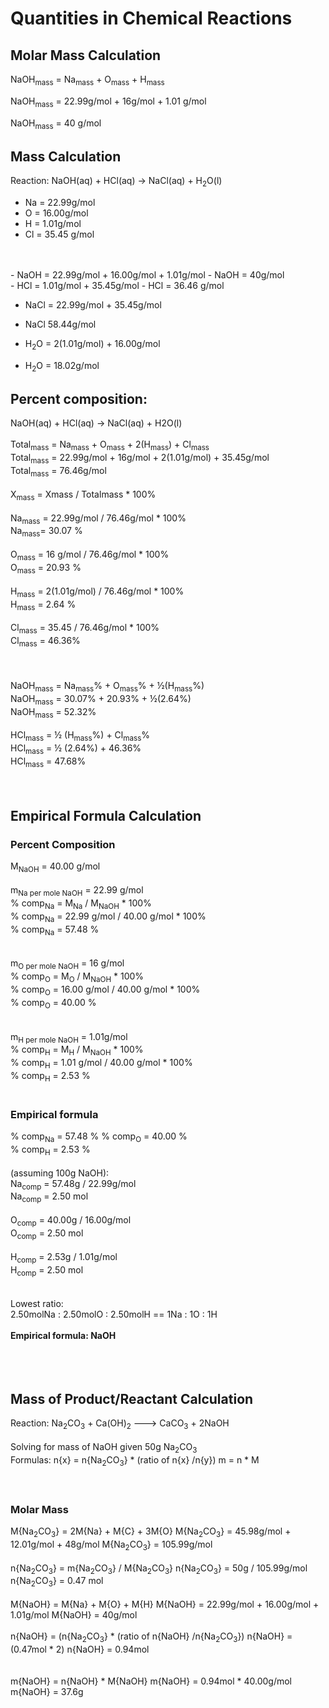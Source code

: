 # Quantities in Chemical Reactions
## Molar Mass Calculation 
NaOH<sub>mass</sub> = Na<sub>mass</sub> + O<sub>mass</sub> + H<sub>mass</sub>
	
NaOH<sub>mass</sub> = 22.99g/mol + 16g/mol + 1.01 g/mol

NaOH<sub>mass</sub> = 40 g/mol
<br>
## Mass Calculation

Reaction: NaOH(aq) + HCl(aq) → NaCl(aq) + H<sub>2</sub>O(l)
<br>
- Na = 22.99g/mol
- O = 16.00g/mol
- H = 1.01g/mol
- Cl = 35.45 g/mol
<br>
<br>
- NaOH = 22.99g/mol + 16.00g/mol + 1.01g/mol 
- NaOH = 40g/mol
<br>
- HCl = 1.01g/mol + 35.45g/mol
- HCl = 36.46 g/mol

- NaCl = 22.99g/mol + 35.45g/mol
- NaCl 58.44g/mol

- H<sub>2</sub>O = 2(1.01g/mol) + 16.00g/mol
- H<sub>2</sub>O = 18.02g/mol

## Percent composition:
NaOH(aq) + HCl(aq) → NaCl(aq) + H2O(l)<br>
<br>
Total<sub>mass</sub> = Na<sub>mass</sub> + O<sub>mass</sub> + 2(H<sub>mass</sub>) + Cl<sub>mass</sub><br> 
Total<sub>mass</sub> = 22.99g/mol + 16g/mol + 2(1.01g/mol) + 35.45g/mol<br>
Total<sub>mass</sub> = 76.46g/mol<br>
<br>
X<sub>mass</sub> = Xmass / Totalmass * 100%<br>
<br>
Na<sub>mass</sub> = 22.99g/mol / 76.46g/mol * 100%<br>
Na<sub>mass</sub>= 30.07 % <br>
<br>
O<sub>mass</sub> = 16 g/mol / 76.46g/mol * 100%<br>
O<sub>mass</sub> = 20.93 %<br>
<br>
H<sub>mass</sub> = 2(1.01g/mol) / 76.46g/mol * 100%<br>
H<sub>mass</sub> = 2.64 %<br>
<br>
Cl<sub>mass</sub> = 35.45 / 76.46g/mol * 100%<br>
Cl<sub>mass</sub> = 46.36%<br>
<br>
<br>		
NaOH<sub>mass</sub> = Na<sub>mass</sub>% + O<sub>mass</sub>% + ½(H<sub>mass</sub>%)<br>
NaOH<sub>mass</sub> = 30.07% + 20.93% + ½(2.64%)<br>
NaOH<sub>mass</sub> = 52.32%<br>
<br>
HCl<sub>mass</sub> = ½ (H<sub>mass</sub>%) + Cl<sub>mass</sub>%<br>
HCl<sub>mass</sub> = ½ (2.64%) + 46.36%<br>
HCl<sub>mass</sub> = 47.68%<br>
<br>
<br>
## Empirical Formula Calculation
### Percent Composition
M<sub>NaOH</sub> = 40.00 g/mol<br>
<br>
m<sub>Na per mole NaOH</sub> = 22.99 g/mol<br>
% comp<sub>Na</sub> = M<sub>Na</sub> / M<sub>NaOH</sub> * 100%<br>
% comp<sub>Na</sub> = 22.99 g/mol / 40.00 g/mol * 100%<br>
% comp<sub>Na</sub> = 57.48 %<br>   
<br>
m<sub>O per mole NaOH</sub>  = 16 g/mol<br>
% comp<sub>O</sub> = M<sub>O</sub> / M<sub>NaOH</sub> * 100%<br>
% comp<sub>O</sub> = 16.00 g/mol / 40.00 g/mol * 100%<br>
% comp<sub>O</sub> = 40.00 %<br>   
<br>
m<sub>H per mole NaOH</sub> = 1.01g/mol<br>
% comp<sub>H</sub> = M<sub>H</sub> / M<sub>NaOH</sub> * 100%<br>
% comp<sub>H</sub> = 1.01 g/mol / 40.00 g/mol * 100%<br>
% comp<sub>H</sub> = 2.53 %<br>
<br>
### Empirical formula
% comp<sub>Na</sub> = 57.48 %
% comp<sub>O</sub> = 40.00 %   
% comp<sub>H</sub> = 2.53 %<br> 
<br>
(assuming 100g NaOH):<br>
Na<sub>comp</sub> = 57.48g / 22.99g/mol<br>
Na<sub>comp</sub> = 2.50 mol<br>
<br>
O<sub>comp</sub> = 40.00g / 16.00g/mol<br>
O<sub>comp</sub> = 2.50 mol<br>
<br>
H<sub>comp</sub> = 2.53g / 1.01g/mol<br>
H<sub>comp</sub> = 2.50 mol<br>
<br>
<br>
Lowest ratio:<br>
2.50molNa : 2.50molO : 2.50molH == 1Na : 1O : 1H<br>
<br>
<strong>Empirical formula: NaOH</strong>
<br>
<br>
<br>
<br>
## Mass of Product/Reactant Calculation
Reaction: Na<sub>2</sub>CO<sub>3</sub> + Ca(OH)<sub>2</sub> ---> CaCO<sub>3</sub> + 2NaOH<br>
<br>
Solving for mass of NaOH given 50g Na<sub>2</sub>CO<sub>3</sub> 
<br>
Formulas: 
n{x} = n{Na<sub>2</sub>CO<sub>3</sub>} * (ratio of n{x} /n{y})
m = n * M<br>
<br>
<br>
### Molar Mass
M{Na<sub>2</sub>CO<sub>3</sub>} = 2M{Na} + M{C} + 3M{O}
M{Na<sub>2</sub>CO<sub>3</sub>} = 45.98g/mol + 12.01g/mol + 48g/mol
M{Na<sub>2</sub>CO<sub>3</sub>} = 105.99g/mol<br>
<br>
n{Na<sub>2</sub>CO<sub>3</sub>} = m{Na<sub>2</sub>CO<sub>3</sub>} / M{Na<sub>2</sub>CO<sub>3</sub>}
n{Na<sub>2</sub>CO<sub>3</sub>} = 50g / 105.99g/mol
n{Na<sub>2</sub>CO<sub>3</sub>} = 0.47 mol 
<br>
<br>
M{NaOH} = M{Na} + M{O} + M{H}
M{NaOH} = 22.99g/mol + 16.00g/mol + 1.01g/mol 
M{NaOH} = 40g/mol<br>
<br>
n{NaOH} = (n{Na<sub>2</sub>CO<sub>3</sub>} * (ratio of n{NaOH} /n{Na<sub>2</sub>CO<sub>3</sub>})
n{NaOH} = (0.47mol * 2)
n{NaOH} = 0.94mol<br>
<br>
<br>
m{NaOH} = n{NaOH} * M{NaOH}
m{NaOH} = 0.94mol * 40.00g/mol
m{NaOH} = 37.6g









